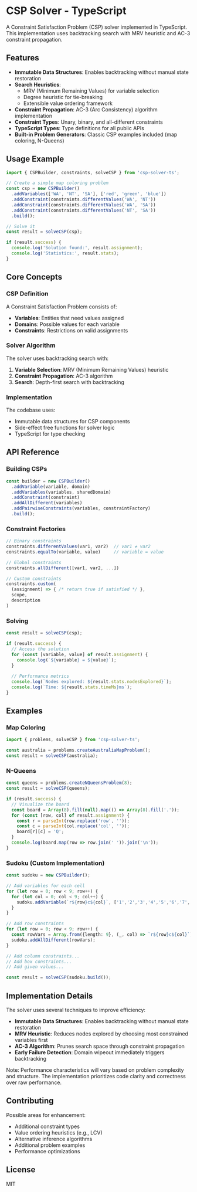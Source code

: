 # CSP Solver - TypeScript

A Constraint Satisfaction Problem (CSP) solver implemented in TypeScript. This implementation uses backtracking search with MRV heuristic and AC-3 constraint propagation.

## Features

- **Immutable Data Structures**: Enables backtracking without manual state restoration
- **Search Heuristics**: 
  - MRV (Minimum Remaining Values) for variable selection
  - Degree heuristic for tie-breaking
  - Extensible value ordering framework
- **Constraint Propagation**: AC-3 (Arc Consistency) algorithm implementation
- **Constraint Types**: Unary, binary, and all-different constraints
- **TypeScript Types**: Type definitions for all public APIs
- **Built-in Problem Generators**: Classic CSP examples included (map coloring, N-Queens)

## Usage Example

```typescript
import { CSPBuilder, constraints, solveCSP } from 'csp-solver-ts';

// Create a simple map coloring problem
const csp = new CSPBuilder()
  .addVariables(['WA', 'NT', 'SA'], ['red', 'green', 'blue'])
  .addConstraint(constraints.differentValues('WA', 'NT'))
  .addConstraint(constraints.differentValues('WA', 'SA'))
  .addConstraint(constraints.differentValues('NT', 'SA'))
  .build();

// Solve it
const result = solveCSP(csp);

if (result.success) {
  console.log('Solution found:', result.assignment);
  console.log('Statistics:', result.stats);
}
```

## Core Concepts

### CSP Definition

A Constraint Satisfaction Problem consists of:
- **Variables**: Entities that need values assigned
- **Domains**: Possible values for each variable
- **Constraints**: Restrictions on valid assignments

### Solver Algorithm

The solver uses backtracking search with:

1. **Variable Selection**: MRV (Minimum Remaining Values) heuristic
2. **Constraint Propagation**: AC-3 algorithm
3. **Search**: Depth-first search with backtracking

### Implementation

The codebase uses:
- Immutable data structures for CSP components
- Side-effect free functions for solver logic
- TypeScript for type checking

## API Reference

### Building CSPs

```typescript
const builder = new CSPBuilder()
  .addVariable(variable, domain)
  .addVariables(variables, sharedDomain)
  .addConstraint(constraint)
  .addAllDifferent(variables)
  .addPairwiseConstraints(variables, constraintFactory)
  .build();
```

### Constraint Factories

```typescript
// Binary constraints
constraints.differentValues(var1, var2)  // var1 ≠ var2
constraints.equalTo(variable, value)     // variable = value

// Global constraints  
constraints.allDifferent([var1, var2, ...])

// Custom constraints
constraints.custom(
  (assignment) => { /* return true if satisfied */ },
  scope,
  description
)
```

### Solving

```typescript
const result = solveCSP(csp);

if (result.success) {
  // Access the solution
  for (const [variable, value] of result.assignment) {
    console.log(`${variable} = ${value}`);
  }
  
  // Performance metrics
  console.log(`Nodes explored: ${result.stats.nodesExplored}`);
  console.log(`Time: ${result.stats.timeMs}ms`);
}
```

## Examples

### Map Coloring

```typescript
import { problems, solveCSP } from 'csp-solver-ts';

const australia = problems.createAustraliaMapProblem();
const result = solveCSP(australia);
```

### N-Queens

```typescript
const queens = problems.createNQueensProblem(8);
const result = solveCSP(queens);

if (result.success) {
  // Visualize the board
  const board = Array(8).fill(null).map(() => Array(8).fill('.'));
  for (const [row, col] of result.assignment) {
    const r = parseInt(row.replace('row', ''));
    const c = parseInt(col.replace('col', ''));
    board[r][c] = 'Q';
  }
  console.log(board.map(row => row.join(' ')).join('\n'));
}
```

### Sudoku (Custom Implementation)

```typescript
const sudoku = new CSPBuilder();

// Add variables for each cell
for (let row = 0; row < 9; row++) {
  for (let col = 0; col < 9; col++) {
    sudoku.addVariable(`r${row}c${col}`, ['1','2','3','4','5','6','7','8','9']);
  }
}

// Add row constraints
for (let row = 0; row < 9; row++) {
  const rowVars = Array.from({length: 9}, (_, col) => `r${row}c${col}`);
  sudoku.addAllDifferent(rowVars);
}

// Add column constraints...
// Add box constraints...
// Add given values...

const result = solveCSP(sudoku.build());
```

## Implementation Details

The solver uses several techniques to improve efficiency:

- **Immutable Data Structures**: Enables backtracking without manual state restoration
- **MRV Heuristic**: Reduces nodes explored by choosing most constrained variables first
- **AC-3 Algorithm**: Prunes search space through constraint propagation
- **Early Failure Detection**: Domain wipeout immediately triggers backtracking

Note: Performance characteristics will vary based on problem complexity and structure. The implementation prioritizes code clarity and correctness over raw performance.

## Contributing

Possible areas for enhancement:

- Additional constraint types
- Value ordering heuristics (e.g., LCV)
- Alternative inference algorithms
- Additional problem examples
- Performance optimizations

## License

MIT
